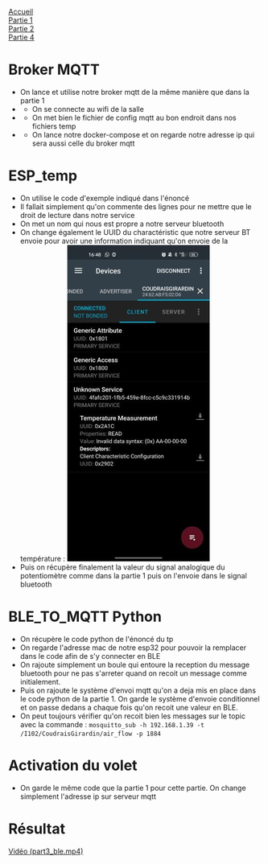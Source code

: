 [Accueil](https://gitlab.com/cpelyon/rob/5irc-2023-2024/eic/sujet_1_tps_eic/S1_G3_Coudrais_Girardin/-/tree/main) </br>
[Partie 1](../Part1) </br>
[Partie 2](../Part2)</br>
[Partie 4](../Part4)

# Broker MQTT
- On lance et utilise notre broker mqtt de la même manière que dans la partie 1 
- - On se connecte au wifi de la salle 
- - On met bien le fichier de config mqtt au bon endroit dans nos fichiers temp 
- - On lance notre docker-compose et on regarde notre adresse ip qui sera aussi celle du broker mqtt

# ESP_temp
- On utilise le code d'exemple indiqué dans l'énoncé
- Il fallait simplement qu'on commente des lignes pour ne mettre que le droit de lecture dans notre service 
- On met un nom qui nous est propre a notre serveur bluetooth
- On change également le UUID du charactéristic que notre serveur BT envoie pour avoir une information indiquant qu'on envoie de la température : 
 ![](../images_videos/screen_ble_char.jpg) 
- Puis on récupère finalement la valeur du signal analogique du potentiomètre comme dans la partie 1 puis on l'envoie dans le signal bluetooth

# BLE_TO_MQTT Python
- On récupère le code python de l'énoncé du tp
- On regarde l'adresse mac de notre esp32 pour pouvoir la remplacer dans le code afin de s'y connecter en BLE
- On rajoute simplement un boule qui entoure la reception du message bluetooth pour ne pas s'arreter quand on recoit un message comme initialement.
- Puis on rajoute le système d'envoi mqtt qu'on a deja mis en place dans le code python de la partie 1. On garde le système d'envoie conditionnel et on passe dedans a chaque fois qu'on recoit une valeur en BLE.
- On peut toujours vérifier qu'on recoit bien les messages sur le topic avec la commande : `mosquitto_sub -h 192.168.1.39 -t /I102/CoudraisGirardin/air_flow -p 1884`

# Activation du volet
- On garde le même code que la partie 1 pour cette partie. On change simplement l'adresse ip sur serveur mqtt

# Résultat 
[Vidéo (part3_ble.mp4)](../images_videos/part3_ble.mp4)
